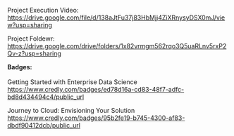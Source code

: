 Project Execution Video: https://drive.google.com/file/d/138aJtFu37j83HbMjj4ZiXRnysyDSX0mJ/view?usp=sharing

Project Foldewr: https://drive.google.com/drive/folders/1x82vrmgm562rqo3Q5uaRLnv5rxP2Qv-z?usp=sharing

**Badges:**
<br>
<br>
Getting Started with Enterprise Data Science
https://www.credly.com/badges/ed78d16a-cd83-48f7-adfc-bd8d434494c4/public_url

Journey to Cloud: Envisioning Your Solution
https://www.credly.com/badges/95b2fe19-b745-4300-af83-dbdf90412dcb/public_url

